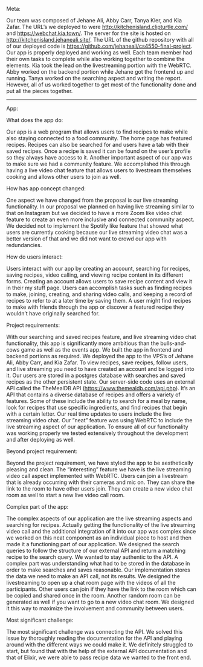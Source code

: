 Meta:

Our team was composed of Jehane Ali, Abby Carr, Tanya Kler, and Kia
Zafar. The URL’s we deployed to were
http://kitchenisland.clipturtle.com/ and https://webchat.kia.town/.
The server for the site is hosted on
http://kitchenisland.jehaneali.site/. The URL of the github repository
with all of our deployed code is
https://github.com/jehaneali/cs4550-final-project. Our app is properly
deployed and working as well. Each team member had their own tasks to
complete while also working together to combine the elements. Kia took
the lead on the livestreaming portion with the WebRTC. Abby worked on
the backend portion while Jehane got the frontend up and running.
Tanya worked on the searching aspect and writing the report. However,
all of us worked together to get most of the functionality done and
put all the pieces together. 

---------------------------------------------------------------------

App:

What does the app do:

Our app is a web program that allows users to find recipes to make
while also staying connected to a food community. The home page has
featured recipes. Recipes can also be searched for and users have a
tab with their saved recipes. Once a recipe is saved it can be found
on the user’s profile so they always have access to it. Another
important aspect of our app was to make sure we had a community
feature. We accomplished this through having a live video chat feature
that allows users to livestream themselves cooking and allows other
users to join as well.

How has app concept changed: 

One aspect we have changed from the proposal is our live streaming
functionality. In our proposal we planned on having live streaming
similar to that on Instagram but we decided to have a more Zoom like
video chat feature to create an even more inclusive and connected
community aspect. We decided not to implement the Spotify like feature
that showed what users are currently cooking because our live
streaming video chat was a better version of that and we did not want
to crowd our app with redundancies.

How do users interact:

Users interact with our app by creating an account, searching for
recipes, saving recipes, video calling, and viewing recipe content in
its different forms. Creating an account allows users to save recipe
content and view it in their my stuff page. Users can accomplish tasks
such as finding recipes to make, joining, creating, and sharing video
calls, and keeping a record of recipes to refer to at a later time by
saving them. A user might find recipes to make with friends through
the app or discover a featured recipe they wouldn’t have originally
searched for.

Project requirements:

With our searching and saved recipes feature, and live streaming video
chat functionality, this app is significantly more ambitious than the
bulls-and-cows game as well as the events app. We built the app in
frontend and backend portions as required. We deployed the app to the
VPS’s of Jehane Ali, Abby Carr, and Kia Zafar. To view recipes, save
recipes, follow users, and live streaming you need to have created an
account and be logged into it. Our users are stored in a postgres
database with searches and saved recipes as the other persistent
state. Our server-side code uses an external API called the TheMealDB
API (https://www.themealdb.com/api.php). It’s an API that contains a
diverse database of recipes and offers a variety of features. Some of
these include the ability to search for a meal by name, look for
recipes that use specific ingredients, and find recipes that begin
with a certain letter. Our real time updates to users include the live
streaming video chat. Our ”neat” feature was using WebRTC to include
the live streaming aspect of our application. To ensure all of our
functionality was working properly we tested extensively throughout
the development and after deploying as well.

Beyond project requirement:

Beyond the project requirement, we have styled the app to be
aesthetically pleasing and clean. The “interesting” feature we have is
the live streaming video call aspect implemented with WebRTC. Users
can join a livestream that is already occurring with their cameras and
mic on. They can share the link to the room to have other users join.
They can create a new video chat room as well to start a new live
video call room.

Complex part of the app:

The complex aspects of our application are the live streaming aspects
and searching for recipes. Actually getting the functionality of the
live streaming video call and the additional integration of it into
our app was complex since we worked on this neat component as an
individual piece to host and then made it a functioning part of our
application. We designed the search queries to follow the structure of
our external API and return a matching recipe to the search query. We
wanted to stay authentic to the API. A complex part was understanding
what had to be stored in the database in order to make searches and
saves reasonable. Our implementation stores the data we need to make
an API call, not its results. We designed the livestreaming to open up
a chat room page with the videos of all the participants. Other users
can join if they have the link to the room which can be copied and
shared once in the room. Another random room can be generated as well
if you want to go to a new video chat room. We designed it this way to
maximize the involvement and community between users.

Most significant challenge:

The most significant challenge was connecting the API. We solved this
issue by thoroughly reading the documentation for the API and playing
around with the different ways we could make it. We definitely
struggled to start, but found that with the help of the external API
documentation and that of Elixir, we were able to pass recipe data we
wanted to the front end. 
